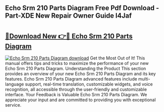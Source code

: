 ## Echo Srm 210 Parts Diagram Free Pdf Download - Part-XDE New Repair Owner Guide l4Jaf

# <h2><a href="http://dfke5yq.blite.top/?on=Echo+Srm+210+Parts+Diagram">🔗Download New 👉🔴 Echo Srm 210 Parts Diagram</a></h2>

[![Echo Srm 210 Parts Diagram download](https://i.imgur.com/lujVjoI.png)](http://dfke5yq.blite.top/?on=Echo+Srm+210+Parts+Diagram)
Get the Most Out of It! This manual offers tips and tricks to maximize the performance of your new Echo Srm 210 Parts Diagram. Understanding the Product This section provides an overview of your new Echo Srm 210 Parts Diagram and its key features. Echo Srm 210 Parts Diagram advanced features include multi-language support, real-time translation, customizable widgets, and voice recognition, all accessible through the user-friendly and customizable interface. Your Feedback is Valuable Echo Srm 210 Parts Diagram. We appreciate your input and are committed to providing you with exceptional service.
